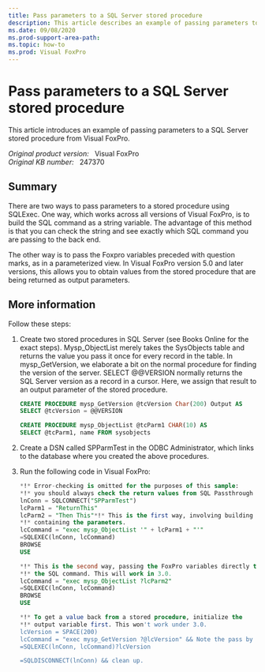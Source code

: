 ```yaml
---
title: Pass parameters to a SQL Server stored procedure
description: This article describes an example of passing parameters to a SQL Server stored procedure from Visual FoxPro.
ms.date: 09/08/2020
ms.prod-support-area-path: 
ms.topic: how-to
ms.prod: Visual FoxPro
---
```

# Pass parameters to a SQL Server stored procedure

This article introduces an example of passing parameters to a SQL Server stored procedure from Visual FoxPro.

_Original product version:_ &nbsp; Visual FoxPro  
_Original KB number:_ &nbsp; 247370

## Summary

There are two ways to pass parameters to a stored procedure using SQLExec. One way, which works across all versions of Visual FoxPro, is to build the SQL command as a string variable. The advantage of this method is that you can check the string and see exactly which SQL command you are passing to the back end.

The other way is to pass the Foxpro variables preceded with question marks, as in a parameterized view. In Visual FoxPro version 5.0 and later versions, this allows you to obtain values from the stored procedure that are being returned as output parameters.

## More information

Follow these steps:

1. Create two stored procedures in SQL Server (see Books Online for the exact steps). Mysp_ObjectList merely takes the SysObjects table and returns the value you pass it once for every record in the table. In mysp_GetVersion, we elaborate a bit on the normal procedure for finding the version of the server. SELECT @@VERSION normally returns the SQL Server version as a record in a cursor. Here, we assign that result to an output parameter of the stored procedure.

    ```sql
    CREATE PROCEDURE mysp_GetVersion @tcVersion Char(200) Output AS 
    SELECT @tcVersion = @@VERSION
    ```

    ```sql
    CREATE PROCEDURE mysp_ObjectList @tcParm1 CHAR(10) AS
    SELECT @tcParm1, name FROM sysobjects
    ```

2. Create a DSN called SPParmTest in the ODBC Administrator, which links to the database where you created the above procedures.
3. Run the following code in Visual FoxPro:

    ```sql
    *!* Error-checking is omitted for the purposes of this sample:
    *!* you should always check the return values from SQL Passthrough calls.
    lnConn = SQLCONNECT("SPParmTest")
    lcParm1 = "ReturnThis"
    lcParm2 = "Then This"*!* This is the first way, involving building a string 
    *!* containing the parameters.
    lcCommand = "exec mysp_ObjectList '" + lcParm1 + "'"
    =SQLEXEC(lnConn, lcCommand)
    BROWSE
    USE

    *!* This is the second way, passing the FoxPro variables directly to 
    *!* the SQL command. This will work in 3.0.
    lcCommand = "exec mysp_ObjectList ?lcParm2"
    =SQLEXEC(lnConn, lcCommand)
    BROWSE
    USE

    *!* To get a value back from a stored procedure, initialize the
    *!* output variable first. This won't work under 3.0.
    lcVersion = SPACE(200)
    lcCommand = "exec mysp_GetVersion ?@lcVersion" && Note the pass by reference.
    =SQLEXEC(lnConn, lcCommand)?lcVersion 

    =SQLDISCONNECT(lnConn) && clean up.
    ```
